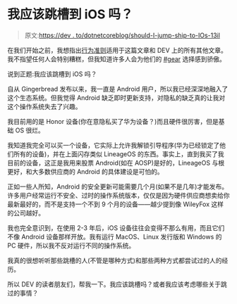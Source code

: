 # 我应该跳槽到 iOS 吗？

> 原文:[https://dev . to/dotnetcoreblog/should-I-jump-ship-to-IOs-13il](https://dev.to/dotnetcoreblog/should-i-jump-ship-to-ios-13il)

在我们开始之前，我想指出[行为准则](https://dev.to/code-of-conduct)适用于这篇文章和 DEV 上的所有其他文章。我不指望任何人会特别糟糕，但我知道许多人会为他们的 [#gear](https://dev.to/t/gear) 选择感到骄傲。

说到正题:我应该跳槽到 iOS 吗？

自从 Gingerbread 发布以来，我一直是 Android 用户，所以我已经深深地融入了这个生态系统。但我觉得 Android 缺乏即时更新支持，对隐私的缺乏真的让我对这个操作系统失去了兴趣。

我目前用的是 Honor 设备(你在意隐私买了华为设备？)而且硬件很厉害，但是基础 OS 很烂。

我知道我完全可以买一个设备，它实际上允许我解锁引导程序(华为已经锁定了他们所有的设备)，并在上面闪存类似 LineageOS 的东西。事实上，直到我买了我目前的设备，这正是我用来股票 Android(如在 AOSP)是好的，LineageOS 与根更好，和大多数供应商的 Android 的具体建设是可怕的。

正如一些人所知，Android 的安全更新可能需要几个月(如果不是几年)才能发布。许多用户经常运行不安全、过时的操作系统版本，仅仅是因为硬件供应商想卖给你最新最好的，而不是支持一个不到 9 个月的设备——越少提到像 WileyFox 这样的公司越好。

我也完全意识到，在使用 2-3 年后，iOS 设备往往会变得不那么有用，而且它们不像 Android 设备那样开放。我有运行 MacOS、Linux 发行版和 Windows 的 PC 硬件，所以我不反对运行不同的操作系统。

我真的很想听听那些跳槽的人(不管是哪种方式)和那些两种方式都尝试过的人的经历。

所以 DEV 的读者朋友们，帮我一下。我应该跳槽吗？或者我应该考虑哪些关于跳过的事情？